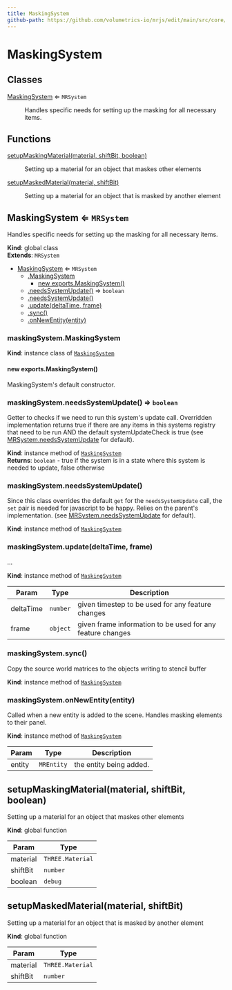 ```yaml
---
title: MaskingSystem
github-path: https://github.com/volumetrics-io/mrjs/edit/main/src/core/componentSystems/MaskingSystem.js
---
```

# MaskingSystem

## Classes

<dl>
<dt><a href="#MaskingSystem">MaskingSystem</a> ⇐ <code>MRSystem</code></dt>
<dd><p>Handles specific needs for setting up the masking for all necessary items.</p>
</dd>
</dl>

## Functions

<dl>
<dt><a href="#setupMaskingMaterial">setupMaskingMaterial(material, shiftBit, boolean)</a></dt>
<dd><p>Setting up a material for an object that maskes other elements</p>
</dd>
<dt><a href="#setupMaskedMaterial">setupMaskedMaterial(material, shiftBit)</a></dt>
<dd><p>Setting up a material for an object that is masked by another element</p>
</dd>
</dl>

<a name="MaskingSystem"></a>

## MaskingSystem ⇐ <code>MRSystem</code>
Handles specific needs for setting up the masking for all necessary items.

**Kind**: global class  
**Extends**: <code>MRSystem</code>  

* [MaskingSystem](#MaskingSystem) ⇐ <code>MRSystem</code>
    * [.MaskingSystem](#MaskingSystem+MaskingSystem)
        * [new exports.MaskingSystem()](#new_MaskingSystem+MaskingSystem_new)
    * [.needsSystemUpdate()](#MaskingSystem+needsSystemUpdate) ⇒ <code>boolean</code>
    * [.needsSystemUpdate()](#MaskingSystem+needsSystemUpdate)
    * [.update(deltaTime, frame)](#MaskingSystem+update)
    * [.sync()](#MaskingSystem+sync)
    * [.onNewEntity(entity)](#MaskingSystem+onNewEntity)

<a name="MaskingSystem+MaskingSystem"></a>

### maskingSystem.MaskingSystem
**Kind**: instance class of [<code>MaskingSystem</code>](#MaskingSystem)  
<a name="new_MaskingSystem+MaskingSystem_new"></a>

#### new exports.MaskingSystem()
MaskingSystem's default constructor.

<a name="MaskingSystem+needsSystemUpdate"></a>

### maskingSystem.needsSystemUpdate() ⇒ <code>boolean</code>
Getter to checks if we need to run this system's update call. Overridden implementation returns true if there are any items in this
systems registry that need to be run AND the default systemUpdateCheck is true
(see [MRSystem.needsSystemUpdate](https://docs.mrjs.io/javascript-api/#mrsystem.needssystemupdate) for default).

**Kind**: instance method of [<code>MaskingSystem</code>](#MaskingSystem)  
**Returns**: <code>boolean</code> - true if the system is in a state where this system is needed to update, false otherwise  
<a name="MaskingSystem+needsSystemUpdate"></a>

### maskingSystem.needsSystemUpdate()
Since this class overrides the default `get` for the `needsSystemUpdate` call, the `set` pair is needed for javascript to be happy.
Relies on the parent's implementation. (see [MRSystem.needsSystemUpdate](https://docs.mrjs.io/javascript-api/#mrsystem.needssystemupdate) for default).

**Kind**: instance method of [<code>MaskingSystem</code>](#MaskingSystem)  
<a name="MaskingSystem+update"></a>

### maskingSystem.update(deltaTime, frame)
...

**Kind**: instance method of [<code>MaskingSystem</code>](#MaskingSystem)  

| Param | Type | Description |
| --- | --- | --- |
| deltaTime | <code>number</code> | given timestep to be used for any feature changes |
| frame | <code>object</code> | given frame information to be used for any feature changes |

<a name="MaskingSystem+sync"></a>

### maskingSystem.sync()
Copy the source world matrices to the objects writing to stencil buffer

**Kind**: instance method of [<code>MaskingSystem</code>](#MaskingSystem)  
<a name="MaskingSystem+onNewEntity"></a>

### maskingSystem.onNewEntity(entity)
Called when a new entity is added to the scene. Handles masking elements to their panel.

**Kind**: instance method of [<code>MaskingSystem</code>](#MaskingSystem)  

| Param | Type | Description |
| --- | --- | --- |
| entity | <code>MREntity</code> | the entity being added. |

<a name="setupMaskingMaterial"></a>

## setupMaskingMaterial(material, shiftBit, boolean)
Setting up a material for an object that maskes other elements

**Kind**: global function  

| Param | Type |
| --- | --- |
| material | <code>THREE.Material</code> | 
| shiftBit | <code>number</code> | 
| boolean | <code>debug</code> | 

<a name="setupMaskedMaterial"></a>

## setupMaskedMaterial(material, shiftBit)
Setting up a material for an object that is masked by another element

**Kind**: global function  

| Param | Type |
| --- | --- |
| material | <code>THREE.Material</code> | 
| shiftBit | <code>number</code> | 

